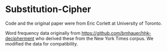 # Substitution-Cipher

Code and the original paper were from Eric Corlett at University of Toronto.

Word frequency data originally from https://github.com/bmhauer/hhk-decipherment who derived these from the New York Times corpus.
We modified the data for compatibility.
